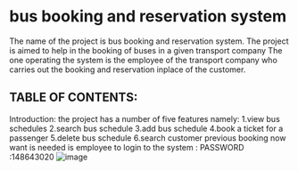 # bus booking and reservation system
The name of the project is bus booking and reservation system.
The project is aimed to help in the booking of buses in  a given  transport company
The one operating the system is the employee of the transport company who carries out the booking and reservation inplace of the customer.
## TABLE OF CONTENTS:
Introduction:
the project has a number of five features namely:
1.view bus schedules
2.search bus schedule
3.add bus schedule
4.book a ticket for a passenger
5.delete bus schedule
6.search customer previous booking
now want is needed is employee to login to the system :
PASSWORD :148643020
![image](https://github.com/bmS011/mwenda/assets/144057395/4434a9ca-5562-41ef-9fd1-eeca713078e7)



